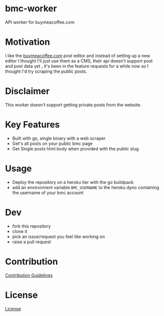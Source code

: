 # bmc-worker

API worker for buymeacoffee.com

# Motivation
I like the [buymeacoffee.com](https://www.buymeacoffee.com/barelyhuman) post editor and instead of setting up a new editor I thought I'll just use them as a CMS, their api doesn't support post and post data yet , it's been in the feature requests for a while now so I thought I'd try scraping the public posts.

# Disclaimer 
This worker doesn't support getting private posts from the website.

# Key Features
- Built with go, single binary with a web scraper
- Get's all posts on your public bmc page 
- Get Single posts html body when provided with the public slug

# Usage 
- Deploy the repository on a heroku tier with the go buildpack
- add an environment variable `BMC_USERNAME` to the heroku dyno containing the username of your bmc account


# Dev 
- fork this repository 
- clone it
- pick an issue/request you feel like working on
- raise a pull request

# Contribution 
[Contribution Guidelines](CONTRIBUTING.md)

# License
[License](LICENSE)

